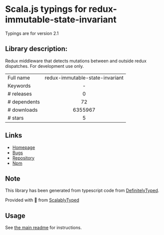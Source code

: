 
# Scala.js typings for redux-immutable-state-invariant

Typings are for version 2.1

## Library description:
Redux middleware that detects mutations between and outside redux dispatches. For development use only.

|                    |                 |
| ------------------ | :-------------: |
| Full name          | redux-immutable-state-invariant |
| Keywords           | - |
| # releases         | 0 |
| # dependents       | 72 |
| # downloads        | 6355967 |
| # stars            | 5 |

## Links
- [Homepage](https://github.com/leoasis/redux-immutable-state-invariant#readme)
- [Bugs](https://github.com/leoasis/redux-immutable-state-invariant/issues)
- [Repository](https://github.com/leoasis/redux-immutable-state-invariant)
- [Npm](https://www.npmjs.com/package/redux-immutable-state-invariant)
    


## Note
This library has been generated from typescript code from [DefinitelyTyped](https://definitelytyped.org).

Provided with :purple_heart: from [ScalablyTyped](https://github.com/oyvindberg/ScalablyTyped)

## Usage
See [the main readme](../../readme.md) for instructions.


